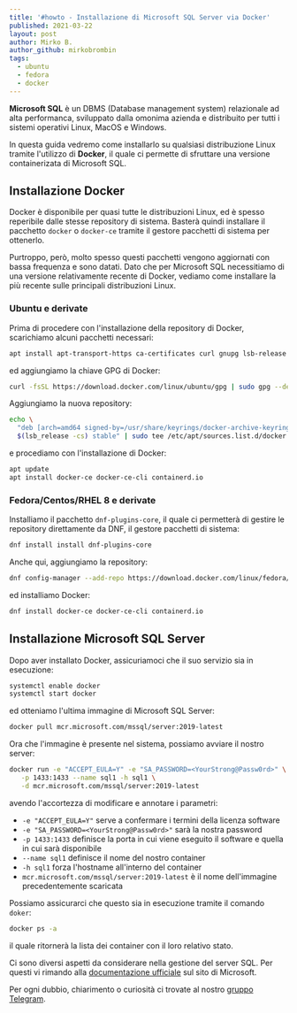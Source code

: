 ```yaml
---
title: '#howto - Installazione di Microsoft SQL Server via Docker'
published: 2021-03-22
layout: post
author: Mirko B.
author_github: mirkobrombin
tags:
  - ubuntu  
  - fedora  
  - docker
---
```

**Microsoft SQL** è un DBMS (Database management system) relazionale ad alta performanca, sviluppato dalla omonima azienda e distribuito per tutti i sistemi operativi Linux, MacOS e Windows.

In questa guida vedremo come installarlo su qualsiasi distribuzione Linux tramite l'utilizzo di **Docker**, il quale ci permette di sfruttare una versione containerizata di Microsoft SQL.

## Installazione Docker
Docker è disponibile per quasi tutte le distribuzioni Linux, ed è spesso reperibile dalle stesse repository di sistema. Basterà quindi installare il pacchetto `docker` o `docker-ce` tramite il gestore pacchetti di sistema per ottenerlo.

Purtroppo, però, molto spesso questi pacchetti vengono aggiornati con bassa frequenza e sono datati. Dato che per Microsoft SQL necessitiamo di una versione relativamente recente di Docker, vediamo come installare la più recente sulle principali distribuzioni Linux.

### Ubuntu e derivate
Prima di procedere con l'installazione della repository di Docker, scarichiamo alcuni pacchetti necessari:

```bash
apt install apt-transport-https ca-certificates curl gnupg lsb-release
```

ed aggiungiamo la chiave GPG di Docker:

```bash
curl -fsSL https://download.docker.com/linux/ubuntu/gpg | sudo gpg --dearmor -o /usr/share/keyrings/docker-archive-keyring.gpg
```

Aggiungiamo la nuova repository:

```bash
echo \
  "deb [arch=amd64 signed-by=/usr/share/keyrings/docker-archive-keyring.gpg] https://download.docker.com/linux/ubuntu \
  $(lsb_release -cs) stable" | sudo tee /etc/apt/sources.list.d/docker.list > /dev/null
```

e procediamo con l'installazione di Docker:

```bash
apt update
apt install docker-ce docker-ce-cli containerd.io
```

### Fedora/Centos/RHEL 8 e derivate
Installiamo il pacchetto `dnf-plugins-core`, il quale ci permetterà di gestire le repository direttamente da DNF, il gestore pacchetti di sistema:

```bash
dnf install install dnf-plugins-core
```

Anche qui, aggiungiamo la repository:

```bash
dnf config-manager --add-repo https://download.docker.com/linux/fedora/docker-ce.repo
```

ed installiamo Docker:

```bash
dnf install docker-ce docker-ce-cli containerd.io
```

## Installazione Microsoft SQL Server
Dopo aver installato Docker, assicuriamoci che il suo servizio sia in esecuzione:

```bash
systemctl enable docker
systemctl start docker
```

ed otteniamo l'ultima immagine di Microsoft SQL Server:

```bash
docker pull mcr.microsoft.com/mssql/server:2019-latest
```

Ora che l'immagine è presente nel sistema, possiamo avviare il nostro server:

```bash
docker run -e "ACCEPT_EULA=Y" -e "SA_PASSWORD=<YourStrong@Passw0rd>" \
   -p 1433:1433 --name sql1 -h sql1 \
   -d mcr.microsoft.com/mssql/server:2019-latest
```

avendo l'accortezza di modificare e annotare i parametri:
- `-e "ACCEPT_EULA=Y"` serve a confermare i termini della licenza software
- `-e "SA_PASSWORD=<YourStrong@Passw0rd>"` sarà la nostra password
- `-p 1433:1433` definisce la porta in cui viene eseguito il software e quella in cui sarà disponibile
- `--name sql1` definisce il nome del nostro container
- `-h sql1` forza l'hostname all'interno del container
- `mcr.microsoft.com/mssql/server:2019-latest` è il nome dell'immagine precedentemente scaricata

Possiamo assicurarci che questo sia in esecuzione tramite il comando `doker`:

```bash
docker ps -a
```

il quale ritornerà la lista dei container con il loro relativo stato.

Ci sono diversi aspetti da considerare nella gestione del server SQL. Per questi vi rimando alla [documentazione ufficiale](https://docs.microsoft.com/it-it/sql/linux/quickstart-install-connect-docker?view=sql-server-ver15&pivots=cs1-bash#change-the-sa-password) sul sito di Microsoft.

Per ogni dubbio, chiarimento o curiosità ci trovate al nostro <a href="https://t.me/linuxpeople">gruppo Telegram</a>.